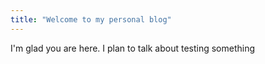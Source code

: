 ```yaml
---
title: "Welcome to my personal blog"
---
```


I'm glad you are here. I plan to talk about testing something
